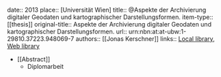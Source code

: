 date:: 2013
place:: [Universität Wien]
title:: @Aspekte der Archivierung digitaler Geodaten und kartographischer Darstellungsformen.
item-type:: [[thesis]]
original-title:: Aspekte der Archivierung digitaler Geodaten und kartographischer Darstellungsformen.
url:: urn:nbn:at:at-ubw:1-29810.37223.948069-7
authors:: [[Jonas Kerschner]]
links:: [Local library](zotero://select/groups/2386895/items/7EDTG7AH), [Web library](https://www.zotero.org/groups/2386895/items/7EDTG7AH)

- [[Abstract]]
	- Diplomarbeit